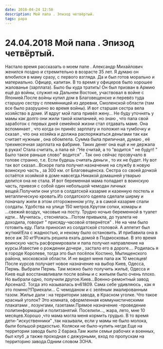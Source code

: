 ```yaml
---
date: 2018-04-24 12:58
description: Мой папа . Эпизод четвёртый.
tags: papa
---
```

# 24.04.2018 Мой папа . Эпизод четвёртый.

Настало время рассказать о моем папе . Александр Михайлович женился поздно и стремительно в возрасте 35 лет. Я думаю он влюбился в маму сразу, с первого взгляда. Да и был готов морально и материально. Офицер, капитан. В то время у офицеров было хорошее жалованье (зарплата). Было бы куда тратить! Он был призван в Армию ещё до войны, служил на Дальнем Востоке, участвовал в  войне с Японией.После войны купил дом в Благовещенске и перевёз туда старшую сестру с племянницей  из деревни, Смоленской области (там все было разрушено во время войны). И вот старшая сестра вела хозяйство в доме. И вдруг мой папа привёл жену... Не буду уточнять у мамы как долго они жили такой компанией, но знаю , что папа свой заработок с первых дней семейной жизни стал отдавать маме. Она вспоминает , что когда он принёс зарплату и положил на тумбочку и сказал , что она хозяйка и должна распоряжаться деньгами так как считает нужным , она обомлела. Сумма была приличная, думаю , её трехмесячная зарплата на фабрике. Таких денег она ещё и не держала в руках! Стала считать, а папа ей :"Не считай,  а то "водится " не будут! " Было такое раньше слово" водится" . Так оно сейчас прозвучало в голове странно, т.е. Если будешь считать деньги , то их не будет. Ну вот так вот сказал...Вскоре папа получил назначение на службу в новую воинскую часть , за 300 км.  от Благовещенска. Сестра со своей дочкой остаётся хозяйкой в доме навсегда.Никакой домашней утварью делится она не стала. И вот беременная мама попадает в воинскую часть, привезя с собой один небольшой чемодан личных вещей.Получили они угол в солдатской казарме и казенную постель и металлическую кровать.Из солдатского одеяла сделали ширму и поначалу жили в этом отгороженном углу, а в  самой казарме спали солдаты.  Удобства на улице 150 метров.Кругом сопки, комары и ...свежий воздух, часовые на посту. Трудно ночью беременной в туалет идти... Мучилась , стеснялась...Потом привыкла, до туалета не доходила, говорит " присяду-часовой отвернётся" . Не на чем было готовить еду. Папа приносил из солдатской столовой. А аппетит был  жуткий!Ела с жадностью,  и некому было остановить. И прибавила она в весе аж 30 кг!Рожать решила ехать домой в Подмосковье. В это  время воинскую часть расформировали и папа получил направление на курсы.Известие о рождении дочери , застало его  в дороге.... Родилась я в городе Королеве, тогда это был посёлок Костино, Мытищенского района, московской области.  И не видел меня папа аж 10 месяцев! После курсов получает новое назначение на выбор Киев, Одесса, Пермь. Выбрали Пермь. Там можно было получить жильё, Одесса и Киев ещё восстанавливали после войны и с жильем было очень плохо. Но выбрали одно, получили другое.Киев...Военно-ремонтный завод Арсенал2. Тогда это называлась вч61809.  Сама себе удивляюсь , как я это помню?!Приехали... С чемоданом и с зелёным эмалированным тазом. Жилье дали : на территории завода, в Красном уголке. Что такое красный уголок? Это комната, оформленная коммунистическими плакатами , лозунгами, газетами.Прямое назначение -проведение политинформаций и политзанятий. Поселили..., жара, лето, мне 10 месяцев.Хорошо ,что мама могла меня кормить грудью. В то время дети-"искуственники" ,так называли, если у мамы не было молока, были большой редкостью. Коляски не было-купить негде.Еще на территории завода было 2 барака.Там жили семьи рабочих и военных, был клуб ,а также проходная с дежурными, вход по пропускам на территорию завода.Одним словом ЗОНА.
